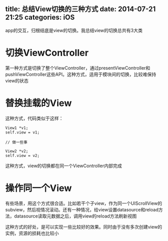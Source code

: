 title: 总结View切换的三种方式
date: 2014-07-21 21:25
categories: iOS 
---
app的交互，归根结底是view的切换。我总结view的切换总共有3大类
<!--more-->

# 切换ViewController

第一种方式是切换了整个ViewController，通过presentViewController和pushViewController这些API。这种方式，适用于模块间的切换，比较难保持view的状态

# 替换挂载的View

这种方式，代码类似于这样：

```
View1 *v1;
self.view = v1;

// 做一些事

View2 *v2;
self.view = v2;
```
这种方式，view的切换都在同一个ViewController内部完成

# 操作同一个View

有些场景，用这个方式很合适。比如若干个子view，作为同一个UIScrollView的subview，然后视情况滚动。还有一种情况，给view设置datasource和reload方法，datasource读取元数据之后，调用view的reload方法刷新视图

这种方式的好处，是可以实现一些比较好的效果。同时由于没有多次创建view的实例，资源的损耗也比较小